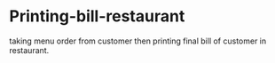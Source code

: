 # Printing-bill-restaurant
 taking menu order from customer then printing final bill of customer in restaurant.
